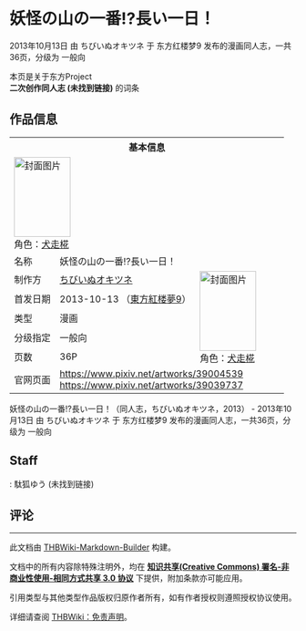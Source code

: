 # 妖怪の山の一番!?長い一日！

<!-- source html: G:\repos\THBWiki-Markdown-Builder\THBWikiMarkdown\Temp\main\5\5f\ns0%3A%E5%A6%96%E6%80%AA%E3%81%AE%E5%B1%B1%E3%81%AE%E4%B8%80%E7%95%AA%21%3F%E9%95%B7%E3%81%84%E4%B8%80%E6%97%A5%EF%BC%81.html -->

2013年10月13日 由 ちびいぬオキツネ 于 东方红楼梦9 发布的漫画同人志，一共36页，分级为 一般向

本页是关于东方Project  
 **二次创作同人志 (未找到链接)** 的词条

## 作品信息

<table><tbody><tr><th colspan="3">基本信息</th></tr><tr><td class="cover-artwork-mobile" colspan="2"><a href="./文件-妖怪の山の一番!-長い一日！封面.jpg.md" class="image" title="封面图片"><img alt="封面图片" src="https://upload.thwiki.cc/thumb/f/fd/%E5%A6%96%E6%80%AA%E3%81%AE%E5%B1%B1%E3%81%AE%E4%B8%80%E7%95%AA%21%3F%E9%95%B7%E3%81%84%E4%B8%80%E6%97%A5%EF%BC%81%E5%B0%81%E9%9D%A2.jpg/99px-%E5%A6%96%E6%80%AA%E3%81%AE%E5%B1%B1%E3%81%AE%E4%B8%80%E7%95%AA%21%3F%E9%95%B7%E3%81%84%E4%B8%80%E6%97%A5%EF%BC%81%E5%B0%81%E9%9D%A2.jpg" decoding="async" loading="lazy" width="99" height="140" srcset="https://upload.thwiki.cc/thumb/f/fd/%E5%A6%96%E6%80%AA%E3%81%AE%E5%B1%B1%E3%81%AE%E4%B8%80%E7%95%AA%21%3F%E9%95%B7%E3%81%84%E4%B8%80%E6%97%A5%EF%BC%81%E5%B0%81%E9%9D%A2.jpg/148px-%E5%A6%96%E6%80%AA%E3%81%AE%E5%B1%B1%E3%81%AE%E4%B8%80%E7%95%AA%21%3F%E9%95%B7%E3%81%84%E4%B8%80%E6%97%A5%EF%BC%81%E5%B0%81%E9%9D%A2.jpg 1.5x, https://upload.thwiki.cc/thumb/f/fd/%E5%A6%96%E6%80%AA%E3%81%AE%E5%B1%B1%E3%81%AE%E4%B8%80%E7%95%AA%21%3F%E9%95%B7%E3%81%84%E4%B8%80%E6%97%A5%EF%BC%81%E5%B0%81%E9%9D%A2.jpg/197px-%E5%A6%96%E6%80%AA%E3%81%AE%E5%B1%B1%E3%81%AE%E4%B8%80%E7%95%AA%21%3F%E9%95%B7%E3%81%84%E4%B8%80%E6%97%A5%EF%BC%81%E5%B0%81%E9%9D%A2.jpg 2x" data-file-width="361" data-file-height="512"></a><div class="cover-char">角色：<a href="./犬走椛.md" title="犬走椛">犬走椛</a></div></td>
</tr><tr><td class="label">名称</td><td colspan="2"> 妖怪の山の一番!?長い一日！ </td></tr><tr><td class="label">制作方</td><td><a href="./ちびいぬオキツネ.md" title="ちびいぬオキツネ">ちびいぬオキツネ</a></td><td class="cover-artwork" rowspan="5" style="min-width:140px;"><a href="./文件-妖怪の山の一番!-長い一日！封面.jpg.md" class="image" title="封面图片"><img alt="封面图片" src="https://upload.thwiki.cc/thumb/f/fd/%E5%A6%96%E6%80%AA%E3%81%AE%E5%B1%B1%E3%81%AE%E4%B8%80%E7%95%AA%21%3F%E9%95%B7%E3%81%84%E4%B8%80%E6%97%A5%EF%BC%81%E5%B0%81%E9%9D%A2.jpg/99px-%E5%A6%96%E6%80%AA%E3%81%AE%E5%B1%B1%E3%81%AE%E4%B8%80%E7%95%AA%21%3F%E9%95%B7%E3%81%84%E4%B8%80%E6%97%A5%EF%BC%81%E5%B0%81%E9%9D%A2.jpg" decoding="async" loading="lazy" width="99" height="140" srcset="https://upload.thwiki.cc/thumb/f/fd/%E5%A6%96%E6%80%AA%E3%81%AE%E5%B1%B1%E3%81%AE%E4%B8%80%E7%95%AA%21%3F%E9%95%B7%E3%81%84%E4%B8%80%E6%97%A5%EF%BC%81%E5%B0%81%E9%9D%A2.jpg/148px-%E5%A6%96%E6%80%AA%E3%81%AE%E5%B1%B1%E3%81%AE%E4%B8%80%E7%95%AA%21%3F%E9%95%B7%E3%81%84%E4%B8%80%E6%97%A5%EF%BC%81%E5%B0%81%E9%9D%A2.jpg 1.5x, https://upload.thwiki.cc/thumb/f/fd/%E5%A6%96%E6%80%AA%E3%81%AE%E5%B1%B1%E3%81%AE%E4%B8%80%E7%95%AA%21%3F%E9%95%B7%E3%81%84%E4%B8%80%E6%97%A5%EF%BC%81%E5%B0%81%E9%9D%A2.jpg/197px-%E5%A6%96%E6%80%AA%E3%81%AE%E5%B1%B1%E3%81%AE%E4%B8%80%E7%95%AA%21%3F%E9%95%B7%E3%81%84%E4%B8%80%E6%97%A5%EF%BC%81%E5%B0%81%E9%9D%A2.jpg 2x" data-file-width="361" data-file-height="512"></a><div class="cover-char">角色：<a href="./犬走椛.md" title="犬走椛">犬走椛</a></div></td>
</tr><tr><td class="label">首发日期</td><td>2013-10-13&#160;（<a href="/展会作品列表?e=%E4%B8%9C%E6%96%B9%E7%BA%A2%E6%A5%BC%E6%A2%A6%239">東方紅楼夢9</a>）</td></tr><tr><td class="label">类型</td><td>漫画</td></tr><tr><td class="label">分级指定</td><td>一般向</td></tr><tr><td class="label">页数</td><td>36P</td></tr>
<tr><td class="label">官网页面</td><td colspan="2"><a rel="nofollow" class="external free" href="https://www.pixiv.net/artworks/39004539">https://www.pixiv.net/artworks/39004539</a><br><a rel="nofollow" class="external free" href="https://www.pixiv.net/artworks/39039737">https://www.pixiv.net/artworks/39039737</a></td></tr></tbody></table>

妖怪の山の一番!?長い一日！（同人志，ちびいぬオキツネ，2013） - 2013年10月13日 由 ちびいぬオキツネ 于 东方红楼梦9 发布的漫画同人志，一共36页，分级为 一般向

## Staff
: 駄狐ゆう (未找到链接)


## 评论




---

此文档由 [THBWiki-Markdown-Builder](https://github.com/Delsin-Yu/THBWiki-Markdown-Builder) 构建。

文档中的所有内容除特殊注明外，均在 [**知识共享(Creative Commons) 署名-非商业性使用-相同方式共享 3.0 协议**](https://creativecommons.org/licenses/by-sa/3.0/deed.zh-hans) 下提供，附加条款亦可能应用。

引用类型与其他类型作品版权归原作者所有，如有作者授权则遵照授权协议使用。

详细请查阅 [THBWiki：免责声明](https://thbwiki.cc/THBWiki:%E5%85%8D%E8%B4%A3%E5%A3%B0%E6%98%8E)。

